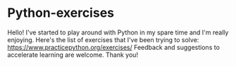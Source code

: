 # Python-exercises
Hello!
I've started to play around with Python in my spare time and I'm really enjoying. 
Here's the list of exercises that I've been trying to solve:
https://www.practicepython.org/exercises/
Feedback and suggestions to accelerate learning are welcome.
Thank you!
